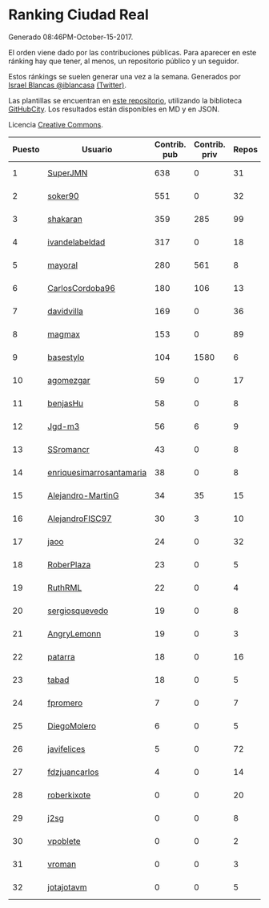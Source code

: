 # Ranking Ciudad Real

Generado 08:46PM-October-15-2017.

El orden viene dado por las contribuciones públicas. Para aparecer en este ránking hay que tener, al menos, un repositorio público y un seguidor.

Estos ránkings se suelen generar una vez a la semana. Generados por [Israel Blancas @iblancasa](https://github.com/iblancasa/) [(Twitter)](https://twitter.com/iblancasa).

Las plantillas se encuentran en [este repositorio](https://github.com/iblancasa/GH-Spanish-Ranking), utilizando la biblioteca [GitHubCity](https://github.com/iblancasa/GitHubCity). Los resultados están disponibles en MD y en JSON.

Licencia [Creative Commons](https://creativecommons.org/licenses/by/4.0/).

| Puesto   |  Usuario  | Contrib. pub | Contrib. priv |Repos| Followers | Desde |  Avatar  |
|----------|-----------|--------------|---------------|-----|-----------|-------|----------|
|1|[SuperJMN](https://github.com/SuperJMN)|638|0|31|29|2012-12-23|![SuperJMN](https://avatars0.githubusercontent.com/u/3109851)|
|2|[soker90](https://github.com/soker90)|551|0|32|5|2014-08-03|![soker90](https://avatars0.githubusercontent.com/u/8345188)|
|3|[shakaran](https://github.com/shakaran)|359|285|99|22|2008-06-19|![shakaran](https://avatars0.githubusercontent.com/u/14254)|
|4|[ivandelabeldad](https://github.com/ivandelabeldad)|317|0|18|4|2014-12-27|![ivandelabeldad](https://avatars3.githubusercontent.com/u/10326536)|
|5|[mayoral](https://github.com/mayoral)|280|561|8|31|2008-04-06|![mayoral](https://avatars0.githubusercontent.com/u/5371)|
|6|[CarlosCordoba96](https://github.com/CarlosCordoba96)|180|106|13|14|2016-09-28|![CarlosCordoba96](https://avatars3.githubusercontent.com/u/22503199)|
|7|[davidvilla](https://github.com/davidvilla)|169|0|36|14|2011-06-08|![davidvilla](https://avatars2.githubusercontent.com/u/838459)|
|8|[magmax](https://github.com/magmax)|153|0|89|38|2011-01-26|![magmax](https://avatars3.githubusercontent.com/u/584026)|
|9|[basestylo](https://github.com/basestylo)|104|1580|6|8|2015-03-16|![basestylo](https://avatars1.githubusercontent.com/u/11503528)|
|10|[agomezgar](https://github.com/agomezgar)|59|0|17|13|2015-02-18|![agomezgar](https://avatars0.githubusercontent.com/u/11057399)|
|11|[benjasHu](https://github.com/benjasHu)|58|0|8|3|2014-09-28|![benjasHu](https://avatars2.githubusercontent.com/u/8950146)|
|12|[Jgd-m3](https://github.com/Jgd-m3)|56|6|9|2|2017-03-21|![Jgd-m3](https://avatars3.githubusercontent.com/u/26570829)|
|13|[SSromancr](https://github.com/SSromancr)|43|0|8|2|2017-02-27|![SSromancr](https://avatars1.githubusercontent.com/u/26056669)|
|14|[enriquesimarrosantamaria](https://github.com/enriquesimarrosantamaria)|38|0|8|3|2015-10-19|![enriquesimarrosantamaria](https://avatars0.githubusercontent.com/u/15198291)|
|15|[Alejandro-MartinG](https://github.com/Alejandro-MartinG)|34|35|15|3|2015-09-05|![Alejandro-MartinG](https://avatars2.githubusercontent.com/u/14140693)|
|16|[AlejandroFISC97](https://github.com/AlejandroFISC97)|30|3|10|2|2017-02-19|![AlejandroFISC97](https://avatars2.githubusercontent.com/u/25884198)|
|17|[jaoo](https://github.com/jaoo)|24|0|32|8|2011-03-25|![jaoo](https://avatars3.githubusercontent.com/u/690184)|
|18|[RoberPlaza](https://github.com/RoberPlaza)|23|0|5|3|2016-12-07|![RoberPlaza](https://avatars3.githubusercontent.com/u/24433548)|
|19|[RuthRML](https://github.com/RuthRML)|22|0|4|5|2016-09-28|![RuthRML](https://avatars0.githubusercontent.com/u/22493098)|
|20|[sergiosquevedo](https://github.com/sergiosquevedo)|19|0|8|14|2012-04-28|![sergiosquevedo](https://avatars3.githubusercontent.com/u/1688176)|
|21|[AngryLemonn](https://github.com/AngryLemonn)|19|0|3|7|2014-02-19|![AngryLemonn](https://avatars2.githubusercontent.com/u/6731364)|
|22|[patarra](https://github.com/patarra)|18|0|16|4|2012-09-04|![patarra](https://avatars1.githubusercontent.com/u/2276101)|
|23|[tabad](https://github.com/tabad)|18|0|5|4|2012-08-20|![tabad](https://avatars2.githubusercontent.com/u/2183103)|
|24|[fpromero](https://github.com/fpromero)|7|0|7|2|2014-11-06|![fpromero](https://avatars3.githubusercontent.com/u/9592895)|
|25|[DiegoMolero](https://github.com/DiegoMolero)|6|0|5|2|2015-09-28|![DiegoMolero](https://avatars2.githubusercontent.com/u/14870400)|
|26|[javifelices](https://github.com/javifelices)|5|0|72|12|2013-02-24|![javifelices](https://avatars3.githubusercontent.com/u/3685015)|
|27|[fdzjuancarlos](https://github.com/fdzjuancarlos)|4|0|14|2|2013-09-27|![fdzjuancarlos](https://avatars3.githubusercontent.com/u/5560118)|
|28|[roberkixote](https://github.com/roberkixote)|0|0|20|4|2011-02-10|![roberkixote](https://avatars3.githubusercontent.com/u/610447)|
|29|[j2sg](https://github.com/j2sg)|0|0|8|2|2011-03-18|![j2sg](https://avatars3.githubusercontent.com/u/677220)|
|30|[vpoblete](https://github.com/vpoblete)|0|0|2|2|2012-08-23|![vpoblete](https://avatars1.githubusercontent.com/u/2203544)|
|31|[vroman](https://github.com/vroman)|0|0|3|8|2009-01-09|![vroman](https://avatars3.githubusercontent.com/u/45230)|
|32|[jotajotavm](https://github.com/jotajotavm)|0|0|5|50|2013-12-10|![jotajotavm](https://avatars3.githubusercontent.com/u/6154935)|
